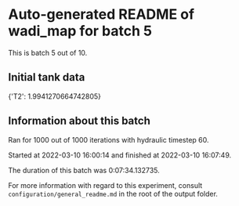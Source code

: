# Auto-generated README of wadi_map for batch 5

This is batch 5 out of 10.

## Initial tank data

{'T2': 1.9941270664742805}

## Information about this batch

Ran for 1000 out of 1000 iterations with hydraulic timestep 60.

Started at 2022-03-10 16:00:14 and finished at 2022-03-10 16:07:49.

The duration of this batch was 0:07:34.132735.

For more information with regard to this experiment, consult ```configuration/general_readme.md``` in the root of the output folder.